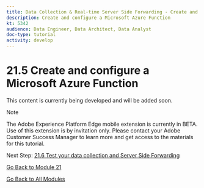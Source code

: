 ```yaml
---
title: Data Collection & Real-time Server Side Forwarding - Create and configure a Microsoft Azure Function
description: Create and configure a Microsoft Azure Function
kt: 5342
audience: Data Engineer, Data Architect, Data Analyst
doc-type: tutorial
activity: develop
---
```


# 21.5 Create and configure a Microsoft Azure Function

This content is currently being developed and will be added soon.

>[!NOTE]
>
>The Adobe Experience Platform Edge mobile extension is currently in BETA. Use of this extension is by invitation only. Please contact your Adobe Customer Success Manager to learn more and get access to the materials for this tutorial.

Next Step: [21.6 Test your data collection and Server Side Forwarding](./ex6.md)

[Go Back to Module 21](./aep-data-collection-ssf.md)

[Go Back to All Modules](./../../overview.md)
